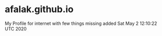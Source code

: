 # afalak.github.io
My Profile for internet
with few things missing
added
Sat May  2 12:10:22 UTC 2020
